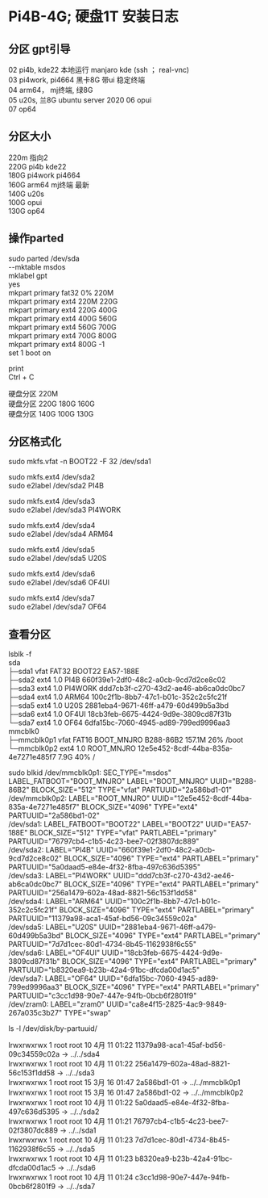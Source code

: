# Pi4B-4G; 硬盘1T 安装日志 

## 分区 gpt引导  
02 pi4b, kde22 本地运行  manjaro kde  (ssh ； real-vnc)  
03 pi4work, pi4664 黑卡8G  带ui  稳定终端  
04 arm64， mj终端, 绿8G   
05 u20s, 兰8G   ubuntu server 2020
06 opui  
07 op64  

## 分区大小
220m   指向2  
220G  pi4b       kde22  
180G  pi4work    pi4664  
160G  arm64     mj终端   最新  
140G  u20s    
100G  opui  
130G  op64   

## 操作parted
sudo parted /dev/sda  
--mktable msdos  
mklabel gpt  
  yes  
mkpart primary fat32 0% 220M  
mkpart primary ext4 220M 220G   
mkpart primary ext4 220G 400G  
mkpart primary ext4 400G 560G  
mkpart primary ext4 560G 700G  
mkpart primary ext4 700G 800G  
mkpart primary ext4 800G -1  
 set 1 boot on  
  
  
 print  
 Ctrl + C  
  
硬盘分区    220M   
硬盘分区    220G  180G  160G    
硬盘分区    140G  100G  130G   

## 分区格式化 
sudo mkfs.vfat -n BOOT22 -F 32 /dev/sda1 
  
sudo mkfs.ext4 /dev/sda2  
sudo e2label /dev/sda2 PI4B  
  
sudo mkfs.ext4 /dev/sda3  
sudo e2label /dev/sda3 PI4WORK  
  
sudo mkfs.ext4 /dev/sda4  
sudo e2label /dev/sda4 ARM64  
  
sudo mkfs.ext4 /dev/sda5  
sudo e2label /dev/sda5 U20S  
  
sudo mkfs.ext4 /dev/sda6  
sudo e2label /dev/sda6 OF4UI  
  
sudo mkfs.ext4 /dev/sda7  
sudo e2label /dev/sda7 OF64  
  
## 查看分区  
  
lsblk -f  
sda                                                                                     
├─sda1      vfat   FAT32 BOOT22     EA57-188E                                           
├─sda2      ext4   1.0   PI4B       660f39e1-2df0-48c2-a0cb-9cd7d2ce8c02                
├─sda3      ext4   1.0   PI4WORK    ddd7cb3f-c270-43d2-ae46-ab6ca0dc0bc7                
├─sda4      ext4   1.0   ARM64      100c2f1b-8bb7-47c1-b01c-352c2c5fc21f                
├─sda5      ext4   1.0   U20S       2881eba4-9671-46ff-a479-60d499b5a3bd                
├─sda6      ext4   1.0   OF4UI      18cb3feb-6675-4424-9d9e-3809cd87f31b                
└─sda7      ext4   1.0   OF64       6dfa15bc-7060-4945-ad89-799ed9996aa3  
mmcblk0                                                                                 
├─mmcblk0p1 vfat   FAT16 BOOT_MNJRO B288-86B2                             157.1M    26% /boot
└─mmcblk0p2 ext4   1.0   ROOT_MNJRO 12e5e452-8cdf-44ba-835a-4e7271e485f7    7.9G    40% /  
  
sudo blkid
/dev/mmcblk0p1: SEC_TYPE="msdos" LABEL_FATBOOT="BOOT_MNJRO" LABEL="BOOT_MNJRO" UUID="B288-86B2" BLOCK_SIZE="512" TYPE="vfat" PARTUUID="2a586bd1-01"  
/dev/mmcblk0p2: LABEL="ROOT_MNJRO" UUID="12e5e452-8cdf-44ba-835a-4e7271e485f7" BLOCK_SIZE="4096" TYPE="ext4" PARTUUID="2a586bd1-02"  
/dev/sda1: LABEL_FATBOOT="BOOT22" LABEL="BOOT22" UUID="EA57-188E" BLOCK_SIZE="512" TYPE="vfat" PARTLABEL="primary"  PARTUUID="76797cb4-c1b5-4c23-bee7-02f3807dc889"  
/dev/sda2: LABEL="PI4B" UUID="660f39e1-2df0-48c2-a0cb-9cd7d2ce8c02" BLOCK_SIZE="4096" TYPE="ext4" PARTLABEL="primary" PARTUUID="5a0daad5-e84e-4f32-8fba-497c636d5395"  
/dev/sda3: LABEL="PI4WORK" UUID="ddd7cb3f-c270-43d2-ae46-ab6ca0dc0bc7" BLOCK_SIZE="4096" TYPE="ext4" PARTLABEL="primary" PARTUUID="256a1479-602a-48ad-8821-56c153f1dd58"  
/dev/sda4: LABEL="ARM64" UUID="100c2f1b-8bb7-47c1-b01c-352c2c5fc21f" BLOCK_SIZE="4096" TYPE="ext4" PARTLABEL="primary" PARTUUID="11379a98-aca1-45af-bd56-09c34559c02a"  
/dev/sda5: LABEL="U20S" UUID="2881eba4-9671-46ff-a479-60d499b5a3bd" BLOCK_SIZE="4096" TYPE="ext4" PARTLABEL="primary" PARTUUID="7d7d1cec-80d1-4734-8b45-1162938f6c55"  
/dev/sda6: LABEL="OF4UI" UUID="18cb3feb-6675-4424-9d9e-3809cd87f31b" BLOCK_SIZE="4096" TYPE="ext4" PARTLABEL="primary" PARTUUID="b8320ea9-b23b-42a4-91bc-dfcda00d1ac5"  
/dev/sda7: LABEL="OF64" UUID="6dfa15bc-7060-4945-ad89-799ed9996aa3" BLOCK_SIZE="4096" TYPE="ext4" PARTLABEL="primary" PARTUUID="c3cc1d98-90e7-447e-94fb-0bcb6f2801f9"  
/dev/zram0: LABEL="zram0" UUID="ca8e4f15-2825-4ac9-9849-267a035c3b27" TYPE="swap"  


  
ls -l /dev/disk/by-partuuid/  

lrwxrwxrwx 1 root root 10  4月 11 01:22 11379a98-aca1-45af-bd56-09c34559c02a -> ../../sda4  
lrwxrwxrwx 1 root root 10  4月 11 01:22 256a1479-602a-48ad-8821-56c153f1dd58 -> ../../sda3  
lrwxrwxrwx 1 root root 15  3月 16 01:47 2a586bd1-01 -> ../../mmcblk0p1  
lrwxrwxrwx 1 root root 15  3月 16 01:47 2a586bd1-02 -> ../../mmcblk0p2  
lrwxrwxrwx 1 root root 10  4月 11 01:22 5a0daad5-e84e-4f32-8fba-497c636d5395 -> ../../sda2  
lrwxrwxrwx 1 root root 10  4月 11 01:21 76797cb4-c1b5-4c23-bee7-02f3807dc889 -> ../../sda1  
lrwxrwxrwx 1 root root 10  4月 11 01:23 7d7d1cec-80d1-4734-8b45-1162938f6c55 -> ../../sda5  
lrwxrwxrwx 1 root root 10  4月 11 01:23 b8320ea9-b23b-42a4-91bc-dfcda00d1ac5 -> ../../sda6  
lrwxrwxrwx 1 root root 10  4月 11 01:24 c3cc1d98-90e7-447e-94fb-0bcb6f2801f9 -> ../../sda7  


